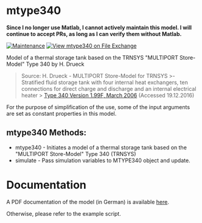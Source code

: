 # mtype340

__Since I no longer use Matlab, I cannot actively maintain this model.
I will continue to accept PRs, as long as I can verify them without Matlab.__

[![Maintenance](https://img.shields.io/badge/Maintained%3F-no-red.svg)](https://bitbucket.org/lbesson/ansi-colors)
[![View mtype340 on File Exchange](https://www.mathworks.com/matlabcentral/images/matlab-file-exchange.svg)](https://ch.mathworks.com/matlabcentral/fileexchange/60822-mtype340)

Model of a thermal storage tank based on the TRNSYS "MULTIPORT Store-Model" Type 340 by H. Drueck

> Source: H. Drueck - MULTIPORT Store-Model for TRNSYS
       >- Stratified fluid storage tank with four internal heat exchangers, ten connections for direct charge and discharge and an internal electrical heater
       >  [Type 340 Version 1.99F, March 2006](https://www.trnsys.de/static/788c19e80e1b4e690b35e44b05c8b164/ts_type_340_de.pdf) (Accessed 19.12.2016)

For the purpose of simplification of the use, some of the input arguments are set as constant properties in this model.

## mtype340 Methods:

  * mtype340 - Initiates a model of a thermal storage tank based on the "MULTIPORT Store-Model" Type 340 (TRNSYS)
  * simulate - Pass simulation variables to MTYPE340 object and update.

# Documentation
A PDF documentation of the model (in German) is available [here](https://github.com/MrcJkb/mtype340/blob/master/Dokumentation%20MATLAB-MultiPortStoreModel.pdf).

Otherwise, please refer to the example script.
